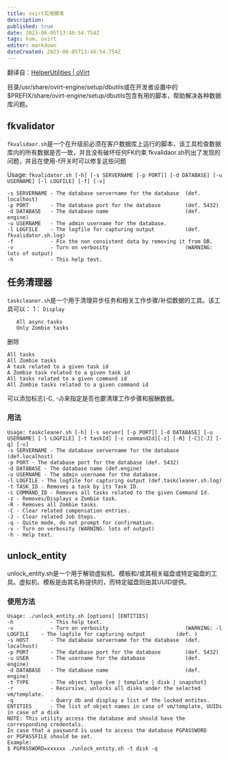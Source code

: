 ```yaml
---
title: ovirt实用脚本
description: 
published: true
date: 2023-06-05T13:48:54.754Z
tags: kvm, ovirt
editor: markdown
dateCreated: 2023-06-05T13:48:54.754Z
---
```




翻译自：[HelperUtilities | oVirt](https://www.ovirt.org/develop/developer-guide/db-issues/helperutilities.html#taskcleaner)

目录/usr/share/ovirt-engine/setup/dbutils或在开发者设置中的$PREFIX/share/ovirt-engine/setup/dbutils包含有用的脚本，帮助解决各种数据库问题。

## fkvalidator

`fkvalidaor.sh`是一个在升级前必须在客户数据库上运行的脚本，该工具检查数据库内的所有数据是否一致，并且没有破坏任何FK约束 fkvalidaor.sh列出了发现的问题，并且在使用-f开关时可以修复这些问题

Usage: `fkvalidator.sh [-h] [-s SERVERNAME [-p PORT]] [-d DATABASE] [-u USERNAME] [-l LOGFILE] [-f] [-v]`

```
-s SERVERNAME - The database servername for the database  (def. localhost)
-p PORT       - The database port for the database        (def. 5432)
-d DATABASE   - The database name                         (def. engine)
-u USERNAME   - The admin username for the database.
-l LOGFILE    - The logfile for capturing output          (def. fkvalidator.sh.log)
-f            - Fix the non consistent data by removing it from DB.
-v            - Turn on verbosity                         (WARNING: lots of output)
-h            - This help text.
```

## 任务清理器

`taskcleaner.sh`是一个用于清理异步任务和相关工作步骤/补偿数据的工具。该工具可以： 1： `Display`

```
   All async tasks
   Only Zombie tasks
```

删除

```
All tasks
All Zombie tasks
A task related to a given task id
A Zombie task related to a given task id
All tasks related to a given command id
All Zombie tasks related to a given command id
```

可以添加标志(-C, -J)来指定是否也要清理工作步骤和报酬数据。

### 用法

```
Usage: taskcleaner.sh [-h] [-s server] [-p PORT]] [-d DATABASE] [-u USERNAME] [-l LOGFILE] [-t taskId] [-c commandId][-z] [-R] [-C][-J] [-q] [-v]
-s SERVERNAME - The database servername for the database (def.localhost)
-p PORT - The database port for the database (def. 5432)
-d DATABASE - The database name (def.engine)
-u USERNAME - The admin username for the database.
-l LOGFILE - The logfile for capturing output (def.taskcleaner.sh.log)
-t TASK_ID - Removes a task by its Task ID.
-c COMMAND_ID - Removes all tasks related to the given Command Id.
-z - Removes/Displays a Zombie task.
-R - Removes all Zombie tasks.
-C - Clear related compensation entries.
-J - Clear related Job Steps.
-q - Quite mode, do not prompt for confirmation.
-v - Turn on verbosity (WARNING: lots of output)
-h - Help text.
```

## unlock_entity

unlock_entity.sh是一个用于解锁虚拟机、模板和/或其相关磁盘或特定磁盘的工具。虚拟机、模板是由其名称提供的，而特定磁盘则由其UUID提供。

### 使用方法

```
Usage: ./unlock_entity.sh [options] [ENTITIES]
-h            - This help text.
-v            - Turn on verbosity                         (WARNING: -l LOGFILE    - The logfile for capturing output          (def. )
-s HOST       - The database servername for the database  (def. localhost)
-p PORT       - The database port for the database        (def. 5432)
-u USER       - The username for the database             (def. engine)
-d DATABASE   - The database name                         (def. engine)
-t TYPE       - The object type {vm | template | disk | snapshot}
-r            - Recursive, unlocks all disks under the selected vm/template.
-q            - Query db and display a list of the locked entites.
ENTITIES      - The list of object names in case of vm/template, UUIDs in case of a disk
NOTE: This utility access the database and should have the
corresponding credentals.
In case that a password is used to access the database PGPASSWORD
or PGPASSFILE should be set.
Example:
$ PGPASSWORD=xxxxxx ./unlock_entity.sh -t disk -q
```